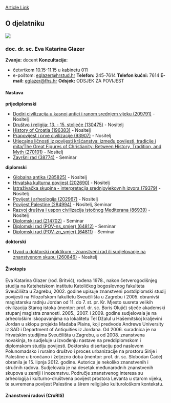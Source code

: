 [Article Link](https://www.fhs.hr/djelatnik/eva_katarina.glazer)

## O djelatniku
![](https://www.fhs.hr/images/users_profiles/ed8b9ab1826636b16c4282f51a92bd121389726954.jpg)
###  doc. dr. sc. Eva Katarina Glazer 
**Zvanje:**
docent 
**Konzultacije:**
- četvrtkom 10.15-11.15 u kabinetu 011
- e-poštom: eglazer@hrstud.hr
**Telefon:**
245-7614
**Telefon kućni:**
7614
**E-mail:**
[eglazer@fhs.hr](javascript:startMail\('trnyrm@eus.feu'\);)
**Odsjek:**
ODSJEK ZA POVIJEST 
#### Nastava
**prijediplomski**
  * [Dodiri civilizacija u kasnoj antici i ranom srednjem vijeku (209791)](https://www.fhs.hr/predmet/dcukarsv) - Nositelj
  * [Društvo i religija: 13. - 15. stoljeće (130475)](https://www.fhs.hr/predmet/dr11s) - Nositelj
  * [History of Croatia (196383)](https://www.fhs.hr/predmet/hoc) - Nositelj
  * [Prapovijest i prve civilizacije (93907)](https://www.fhs.hr/predmet/ppc) - Nositelj
  * [Utjecajne ličnosti iz povijesti kršćanstva: između povijesti, tradicije i mita/The Great Figures of Christianity: Between History, Tradition, and Myth (270101)](https://www.fhs.hr/predmet/ulipkiptmgfocbhtam) - Nositelj
  * [Završni rad (38774)](https://www.fhs.hr/predmet/zavrad) - Seminar


**diplomski**
  * [Globalna antika (285825)](https://www.fhs.hr/predmet/gloant) - Nositelj
  * [Hrvatska kulturna povijest (202690)](https://www.fhs.hr/predmet/hkp) - Nositelj
  * [Istraživačka skupina - interpretacija srednjovjekovnih izvora (79379)](https://www.fhs.hr/predmet/isisi) - Nositelj
  * [Povijest i arheologija (202967)](https://www.fhs.hr/predmet/pia_d) - Nositelj
  * [Povijest Palestine (284994)](https://www.fhs.hr/predmet/povpal_b) - Nositelj, Seminar
  * [Razvoj društva i uspon civilizacija istočnog Mediterana (86939)](https://www.fhs.hr/predmet/rducim) - Nositelj
  * [Diplomski rad (214702)](https://www.fhs.hr/predmet/diprad_e) - Seminar
  * [Diplomski rad (POV-ns_smjer) (64812)](https://www.fhs.hr/predmet/drp_a) - Seminar
  * [Diplomski rad (POV-zn_smjer) (64811)](https://www.fhs.hr/predmet/drp) - Seminar


**doktorski**
  * [Uvod u doktorski praktikum - znanstveni rad ili sudjelovanje na znanstvenom skupu (260846)](https://www.fhs.hr/predmet/uudpzrisnzs) - Nositelj


#### Životopis
Eva Katarina Glazer (rođ. Britvić), rođena 1978., nakon četverogodišnjeg studija na Katehetskom institutu Katoličkog bogoslovnog fakulteta Sveučilišta u Zagrebu, 2002. godine upisuje znanstveni postdiplomski studij povijesti na Filozofskom fakultetu Sveučilišta u Zagrebu i 2005. obranivši magistarsku radnju Jordan od 11. do 7. st. pr. Kr. Mjesto susreta velikih civilizacija Starog istoka (mentor: prof. dr. sc. Boris Olujić) stječe akademski stupanj magistra znanosti. 2005., 2007. i 2009. godine sudjelovala je na arheološkim iskopavanjima na lokalitetu Tel Džalul u Hašemitskoj kraljevini Jordan u sklopu projekta Madaba Plains, koji predvode Andrews University iz SAD i Department of Antiquities iz Jordana. Od 2006. suradnica je na Hrvatskim studijima Sveučilišta u Zagrebu, a od 2008. znanstvena novakinja, te sudjeluje u izvođenju nastave na preddiplomskom i diplomskom studiju povijesti. Doktorsku disertaciju pod naslovom Polunomadsko i ruralno društvo i proces urbanizacije na prostoru Sirije i Palestine u brončano i željezno doba (mentor: prof. dr. sc. Slobodan Čače) obranila je 15. lipnja 2012. godine. Autorica je nekoliko znanstvenih i stručnih radova. Sudjelovala je na desetak međunarodnih znanstvenih skupova u zemlji i inozemstvu. Područje znanstvenog interesa su arheologija i kulturno-društvena povijest prostora Levanta u starom vijeku, te suvremena povijest Palestine u širem religijsko kulturološkom kontekstu.
#### Znanstveni radovi (CroRIS)
